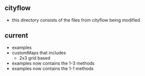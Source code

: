## cityflow
- this directory consists of the files from cityflow being modified

## current
- examples 
- customMaps that includes
	- 2x3 grid based
- examples now contains the 1-3 methods 
- examples now contains the 1-1 methods

